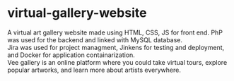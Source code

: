 # virtual-gallery-website
A virtual art gallery website made using HTML, CSS, JS for front end. PhP was used for the backend and linked with MySQL database.
<br>
Jira was used for project managment, Jinkens for testing and deployment, and Docker for application containarization.
<br>
Vee gallery is an online platform where you could take virtual tours, explore popular artworks, and learn more about artists everywhere.
